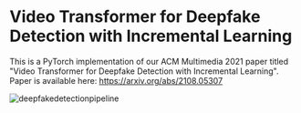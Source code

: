 # Video Transformer for Deepfake Detection with Incremental Learning
This is a PyTorch implementation of our ACM Multimedia 2021 paper titled "Video Transformer for Deepfake Detection with Incremental Learning". Paper is available here: https://arxiv.org/abs/2108.05307 

![deepfakedetectionpipeline](https://user-images.githubusercontent.com/44908098/163416687-734bb78e-9bc6-436b-a6e7-4c5783e56a9b.png)

